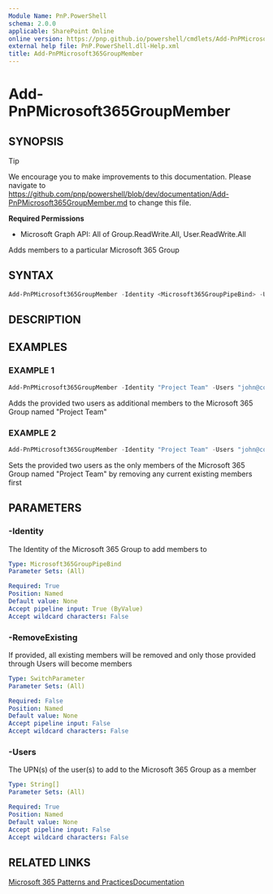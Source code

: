 ```yaml
---
Module Name: PnP.PowerShell
schema: 2.0.0
applicable: SharePoint Online
online version: https://pnp.github.io/powershell/cmdlets/Add-PnPMicrosoft365GroupMember.html
external help file: PnP.PowerShell.dll-Help.xml
title: Add-PnPMicrosoft365GroupMember
---
```

  
# Add-PnPMicrosoft365GroupMember

## SYNOPSIS

> [!TIP]
> We encourage you to make improvements to this documentation. Please navigate to https://github.com/pnp/powershell/blob/dev/documentation/Add-PnPMicrosoft365GroupMember.md to change this file.


**Required Permissions**

  *  Microsoft Graph API: All of Group.ReadWrite.All, User.ReadWrite.All

Adds members to a particular Microsoft 365 Group

## SYNTAX

```powershell
Add-PnPMicrosoft365GroupMember -Identity <Microsoft365GroupPipeBind> -Users <String[]> [-RemoveExisting] [<CommonParameters>]
```

## DESCRIPTION

## EXAMPLES

### EXAMPLE 1
```powershell
Add-PnPMicrosoft365GroupMember -Identity "Project Team" -Users "john@contoso.onmicrosoft.com","jane@contoso.onmicrosoft.com"
```

Adds the provided two users as additional members to the Microsoft 365 Group named "Project Team"

### EXAMPLE 2
```powershell
Add-PnPMicrosoft365GroupMember -Identity "Project Team" -Users "john@contoso.onmicrosoft.com","jane@contoso.onmicrosoft.com" -RemoveExisting
```

Sets the provided two users as the only members of the Microsoft 365 Group named "Project Team" by removing any current existing members first

## PARAMETERS

### -Identity
The Identity of the Microsoft 365 Group to add members to

```yaml
Type: Microsoft365GroupPipeBind
Parameter Sets: (All)

Required: True
Position: Named
Default value: None
Accept pipeline input: True (ByValue)
Accept wildcard characters: False
```

### -RemoveExisting
If provided, all existing members will be removed and only those provided through Users will become members

```yaml
Type: SwitchParameter
Parameter Sets: (All)

Required: False
Position: Named
Default value: None
Accept pipeline input: False
Accept wildcard characters: False
```

### -Users
The UPN(s) of the user(s) to add to the Microsoft 365 Group as a member

```yaml
Type: String[]
Parameter Sets: (All)

Required: True
Position: Named
Default value: None
Accept pipeline input: False
Accept wildcard characters: False
```

## RELATED LINKS

[Microsoft 365 Patterns and Practices](https://aka.ms/m365pnp)[Documentation](/graph/api/group-post-members)


